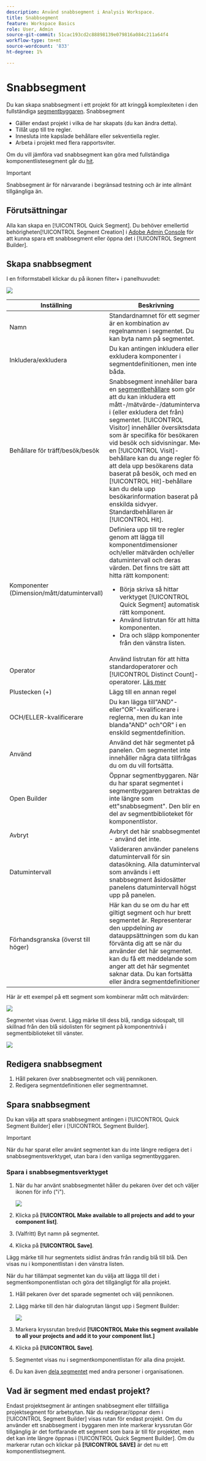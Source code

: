 ```yaml
---
description: Använd snabbsegment i Analysis Workspace.
title: Snabbsegment
feature: Workspace Basics
role: User, Admin
source-git-commit: 51cac193cd2c88898139e079816a084c211a64f4
workflow-type: tm+mt
source-wordcount: '833'
ht-degree: 1%

---
```



# Snabbsegment

Du kan skapa snabbsegment i ett projekt för att kringgå komplexiteten i den fullständiga [segmentbyggaren](/help/components/segmentation/segmentation-workflow/seg-build.md). Snabbsegment

* Gäller endast projekt i vilka de har skapats (du kan ändra detta).
* Tillåt upp till tre regler.
* Innesluta inte kapslade behållare eller sekventiella regler.
* Arbeta i projekt med flera rapportsviter.

Om du vill jämföra vad snabbsegment kan göra med fullständiga komponentlistesegment går du [hit](/help/analyze/analysis-workspace/components/segments/t-freeform-project-segment.md).

>[!IMPORTANT]
> Snabbsegment är för närvarande i begränsad testning och är inte allmänt tillgängliga än.

## Förutsättningar

Alla kan skapa en [!UICONTROL Quick Segment]. Du behöver emellertid behörigheten[!UICONTROL Segment Creation] i [Adobe Admin Console](https://experienceleague.adobe.com/docs/analytics/admin/admin-console/permissions/summary-tables.html?lang=en#analytics-tools) för att kunna spara ett snabbsegment eller öppna det i [!UICONTROL Segment Builder].

## Skapa snabbsegment

I en friformstabell klickar du på ikonen filter+ i panelhuvudet:

![](assets/quick-seg1.png)

| Inställning | Beskrivning |
| --- | --- |
| Namn | Standardnamnet för ett segment är en kombination av regelnamnen i segmentet. Du kan byta namn på segmentet. |
| Inkludera/exkludera | Du kan antingen inkludera eller exkludera komponenter i segmentdefinitionen, men inte båda. |
| Behållare för träff/besök/besök | Snabbsegment innehåller bara en [segmentbehållare](https://experienceleague.adobe.com/docs/analytics/components/segmentation/seg-overview.html?lang=en#section_AF2A28BE92474DB386AE85743C71B2D6) som gör att du kan inkludera ett mått-/mätvärde-/datumintervall i (eller exkludera det från) segmentet. [!UICONTROL Visitor] innehåller översiktsdata som är specifika för besökaren vid besök och sidvisningar. Med en [!UICONTROL Visit]-behållare kan du ange regler för att dela upp besökarens data baserat på besök, och med en [!UICONTROL Hit]-behållare kan du dela upp besökarinformation baserat på enskilda sidvyer. Standardbehållaren är [!UICONTROL Hit]. |
| Komponenter (Dimension/mått/datumintervall) | Definiera upp till tre regler genom att lägga till komponentdimensioner och/eller mätvärden och/eller datumintervall och deras värden. Det finns tre sätt att hitta rätt komponent:<ul><li>Börja skriva så hittar verktyget [!UICONTROL Quick Segment] automatiskt rätt komponent.</li><li>Använd listrutan för att hitta komponenten.</li><li>Dra och släpp komponenter från den vänstra listen.</li></ul> |
| Operator | Använd listrutan för att hitta standardoperatorer och [!UICONTROL Distinct Count]-operatorer. [Läs mer](https://experienceleague.adobe.com/docs/analytics/components/segmentation/segment-reference/seg-operators.html?lang=en) |
| Plustecken (+) | Lägg till en annan regel |
| OCH/ELLER-kvalificerare | Du kan lägga till&quot;AND&quot;- eller&quot;OR&quot;-kvalificerare i reglerna, men du kan inte blanda&quot;AND&quot; och&quot;OR&quot; i en enskild segmentdefinition. |
| Använd | Använd det här segmentet på panelen. Om segmentet inte innehåller några data tillfrågas du om du vill fortsätta. |
| Open Builder | Öppnar segmentbyggaren. När du har sparat segmentet i segmentbyggaren betraktas det inte längre som ett&quot;snabbsegment&quot;. Den blir en del av segmentbiblioteket för komponentlistor. |
| Avbryt | Avbryt det här snabbsegmentet - använd det inte. |
| Datumintervall | Valideraren använder panelens datumintervall för sin datasökning. Alla datumintervall som används i ett snabbsegment åsidosätter panelens datumintervall högst upp på panelen. |
| Förhandsgranska (överst till höger) | Här kan du se om du har ett giltigt segment och hur brett segmentet är. Representerar den uppdelning av datauppsättningen som du kan förvänta dig att se när du använder det här segmentet. kan du få ett meddelande som anger att det här segmentet saknar data. Du kan fortsätta eller ändra segmentdefinitionen. |

Här är ett exempel på ett segment som kombinerar mått och mätvärden:

![](assets/quick-seg2.png)

Segmentet visas överst. Lägg märke till dess blå, randiga sidospalt, till skillnad från den blå sidolisten för segment på komponentnivå i segmentbiblioteket till vänster.

![](assets/quick-seg5.png)

## Redigera snabbsegment

1. Håll pekaren över snabbsegmentet och välj pennikonen.
1. Redigera segmentdefinitionen eller segmentnamnet.

## Spara snabbsegment

Du kan välja att spara snabbsegment antingen i [!UICONTROL Quick Segment Builder] eller i [!UICONTROL Segment Builder].

>[!IMPORTANT]
>När du har sparat eller använt segmentet kan du inte längre redigera det i snabbsegmentsverktyget, utan bara i den vanliga segmentbyggaren.

### Spara i snabbsegmentsverktyget

1. När du har använt snabbsegmentet håller du pekaren över det och väljer ikonen för info (&quot;i&quot;).

   ![](assets/quick-seg6.png)

1. Klicka på **[!UICONTROL Make available to all projects and add to your component list]**.
1. (Valfritt) Byt namn på segmentet.
1. Klicka på **[!UICONTROL Save]**.

Lägg märke till hur segmentets sidlist ändras från randig blå till blå. Den visas nu i komponentlistan i den vänstra listen.


När du har tillämpat segmentet kan du välja att lägga till det i segmentkomponentlistan och göra det tillgängligt för alla projekt.

1. Håll pekaren över det sparade segmentet och välj pennikonen.

1. Lägg märke till den här dialogrutan längst upp i Segment Builder:

   ![](assets/project-only.png)

1. Markera kryssrutan bredvid **[!UICONTROL Make this segment available to all your projects and add it to your component list.]**
1. Klicka på **[!UICONTROL Save]**.
1. Segmentet visas nu i segmentkomponentlistan för alla dina projekt.
1. Du kan även [dela segmentet](/help/components/segmentation/segmentation-workflow/t-seg-share.md) med andra personer i organisationen.

## Vad är segment med endast projekt?

Endast projektsegment är antingen snabbsegment eller tillfälliga projektsegment för arbetsytan. När du redigerar/öppnar dem i [!UICONTROL Segment Builder] visas rutan för endast projekt. Om du använder ett snabbsegment i byggaren men inte markerar kryssrutan Gör tillgänglig är det fortfarande ett segment som bara är till för projektet, men det kan inte längre öppnas i [!UICONTROL Quick Segment Builder]. Om du markerar rutan och klickar på **[!UICONTROL SAVE]** är det nu ett komponentlistsegment.